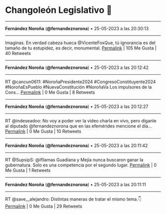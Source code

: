 # Changoleón Legislativo 🙈
*****
**Fernández Noroña** (**@fernandeznorona**) • 25-05-2023 a las 20:30:13
*****
Imaginas. En verdad cabeza hueca @VicenteFoxQue, tú ignorancia es del tamaño de tu estupidez, es decir, monumental.
[Permalink](https://twitter.com/fernandeznorona/status/1661952858366046209) | 105 Me Gusta | 40 Retweets
*****
**Fernández Noroña** (**@fernandeznorona**) • 25-05-2023 a las 20:12:42
*****
RT @cancun0611: #NoroñaPresidente2024 
\#CongresoConstituyente2024 
\#NoroñaEsPueblo 
\#NuevaConstitución 
\#NoroñaVa
Los impulsores de la Cons…
[Permalink](https://twitter.com/fernandeznorona/status/1661948449611235329) | 0 Me Gusta | 8 Retweets
*****
**Fernández Noroña** (**@fernandeznorona**) • 25-05-2023 a las 20:12:27
*****
RT @indeseadoo: No voy a poder ver la video charla en vivo, pero díganle al diputado @fernandeznorona que en las efemérides mencione el día…
[Permalink](https://twitter.com/fernandeznorona/status/1661948385564459009) | 0 Me Gusta | 10 Retweets
*****
**Fernández Noroña** (**@fernandeznorona**) • 25-05-2023 a las 20:11:42
*****
RT @SupsipS: @ifllamas Guadiana y Mejía nunca buscaron ganar la gubernatura. Solo es una competencia por el segundo lugar.
[Permalink](https://twitter.com/fernandeznorona/status/1661948199375085568) | 0 Me Gusta | 1 Retweets
*****
**Fernández Noroña** (**@fernandeznorona**) • 25-05-2023 a las 20:11:11
*****
RT @save__alejandro: Distintas maneras de tratar el mismo tema.👇
[Permalink](https://twitter.com/fernandeznorona/status/1661948066239496193) | 0 Me Gusta | 29 Retweets